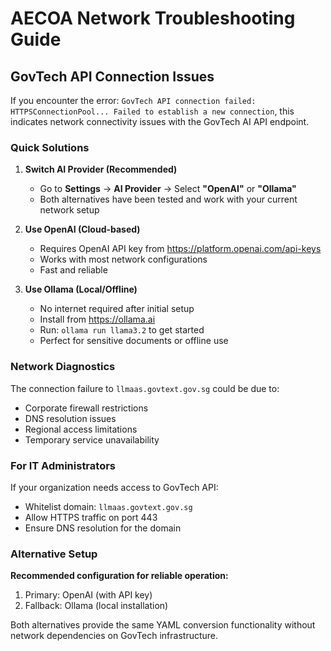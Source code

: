 # AECOA Network Troubleshooting Guide

## GovTech API Connection Issues

If you encounter the error: `GovTech API connection failed: HTTPSConnectionPool... Failed to establish a new connection`, this indicates network connectivity issues with the GovTech AI API endpoint.

### Quick Solutions

1. **Switch AI Provider (Recommended)**
   - Go to **Settings** → **AI Provider** → Select **"OpenAI"** or **"Ollama"**
   - Both alternatives have been tested and work with your current network setup

2. **Use OpenAI (Cloud-based)**
   - Requires OpenAI API key from https://platform.openai.com/api-keys
   - Works with most network configurations
   - Fast and reliable

3. **Use Ollama (Local/Offline)**
   - No internet required after initial setup
   - Install from https://ollama.ai
   - Run: `ollama run llama3.2` to get started
   - Perfect for sensitive documents or offline use

### Network Diagnostics

The connection failure to `llmaas.govtext.gov.sg` could be due to:
- Corporate firewall restrictions
- DNS resolution issues
- Regional access limitations
- Temporary service unavailability

### For IT Administrators

If your organization needs access to GovTech API:
- Whitelist domain: `llmaas.govtext.gov.sg`
- Allow HTTPS traffic on port 443
- Ensure DNS resolution for the domain

### Alternative Setup

**Recommended configuration for reliable operation:**
1. Primary: OpenAI (with API key)
2. Fallback: Ollama (local installation)

Both alternatives provide the same YAML conversion functionality without network dependencies on GovTech infrastructure.